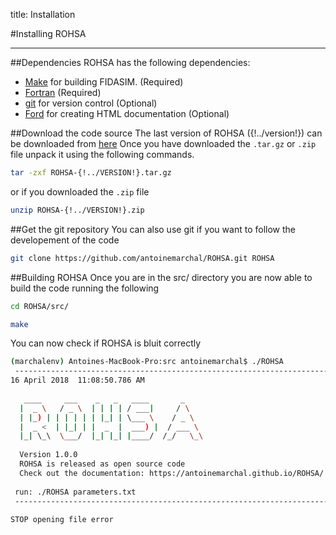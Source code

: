 title: Installation

#Installing ROHSA

---
##Dependencies
ROHSA has the following dependencies:

* [Make](https://www.gnu.org/software/make/) for building FIDASIM. (Required)
* [Fortran](https://gcc.gnu.org/) (Required)
* [git](https://git-scm.com/) for version control (Optional)
* [Ford](https://github.com/cmacmackin/ford) for creating HTML documentation (Optional)

##Download the code source
The last version of ROHSA ({!../version!}) can be downloaded from [here](https://github.com/antoinemarchal/ROHSA/releases/)
Once you have downloaded the `.tar.gz` or `.zip` file unpack it using the following commands.
```bash
tar -zxf ROHSA-{!../VERSION!}.tar.gz
```
or if you downloaded the `.zip` file
```bash
unzip ROHSA-{!../VERSION!}.zip
```

##Get the git repository
You can also use git if you want to follow the developement of the code
```bash
git clone https://github.com/antoinemarchal/ROHSA.git ROHSA
```

##Building ROHSA
Once you are in the src/ directory you are now able to build the code running the following
```bash
cd ROHSA/src/
```
```bash
make
```

You can now check if ROHSA is bluit correctly
```bash
(marchalenv) Antoines-MacBook-Pro:src antoinemarchal$ ./ROHSA 
 -------------------------------------------------------------------------
16 April 2018  11:08:50.786 AM
 
   ____     ___    _   _   ____       _    
  |  _ \   / _ \  | | | | / ___|     / \   
  | |_) | | | | | | |_| | \___ \    / _ \  
  |  _ <  | |_| | |  _  |  ___) |  / ___ \ 
  |_| \_\  \___/  |_| |_| |____/  /_/   \_\ 
 
  Version 1.0.0
  ROHSA is released as open source code
  Check out the documentation: https://antoinemarchal.github.io/ROHSA/
 
 run: ./ROHSA parameters.txt
 -------------------------------------------------------------------------
 
STOP opening file error
```

